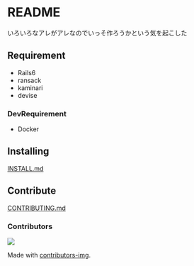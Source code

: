 # README

いろいろなアレがアレなのでいっそ作ろうかという気を起こした

## Requirement

 - Rails6
 - ransack
 - kaminari
 - devise

### DevRequirement

 - Docker

## Installing

[INSTALL.md](INSTALL.md)

## Contribute

[CONTRIBUTING.md](CONTRIBUTING.md)

### Contributors

<a href="https://github.com/angular/angular-ja/graphs/contributors">
  <img src="https://contributors-img.web.app/image?repo=perpouh/giita" />
</a>

Made with [contributors-img](https://contributors-img.web.app).